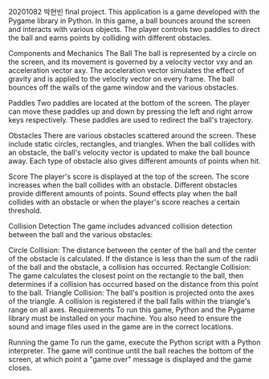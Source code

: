 20201082 박현빈 final project.
This application is a game developed with the Pygame library in Python. In this game, a ball bounces around the screen and interacts with various objects. The player controls two paddles to direct the ball and earns points by colliding with different obstacles.

Components and Mechanics
The Ball
The ball is represented by a circle on the screen, and its movement is governed by a velocity vector vxy and an acceleration vector axy. The acceleration vector simulates the effect of gravity and is applied to the velocity vector on every frame. The ball bounces off the walls of the game window and the various obstacles.

Paddles
Two paddles are located at the bottom of the screen. The player can move these paddles up and down by pressing the left and right arrow keys respectively. These paddles are used to redirect the ball's trajectory.

Obstacles
There are various obstacles scattered around the screen. These include static circles, rectangles, and triangles. When the ball collides with an obstacle, the ball's velocity vector is updated to make the ball bounce away. Each type of obstacle also gives different amounts of points when hit.

Score
The player's score is displayed at the top of the screen. The score increases when the ball collides with an obstacle. Different obstacles provide different amounts of points. Sound effects play when the ball collides with an obstacle or when the player's score reaches a certain threshold.

Collision Detection
The game includes advanced collision detection between the ball and the various obstacles:

Circle Collision: The distance between the center of the ball and the center of the obstacle is calculated. If the distance is less than the sum of the radii of the ball and the obstacle, a collision has occurred.
Rectangle Collision: The game calculates the closest point on the rectangle to the ball, then determines if a collision has occurred based on the distance from this point to the ball.
Triangle Collision: The ball's position is projected onto the axes of the triangle. A collision is registered if the ball falls within the triangle's range on all axes.
Requirements
To run this game, Python and the Pygame library must be installed on your machine. You also need to ensure the sound and image files used in the game are in the correct locations.

Running the game
To run the game, execute the Python script with a Python interpreter. The game will continue until the ball reaches the bottom of the screen, at which point a "game over" message is displayed and the game closes.
